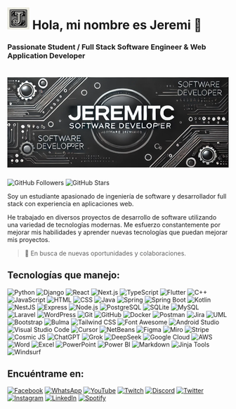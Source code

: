 # <img src="https://github.com/Jeremitc/Jeremitc/raw/main/Jeremi-Icon.jpg" alt="Jeremi Icon" width="50"/> Hola, mi nombre es Jeremi 👋
### Passionate Student / Full Stack Software Engineer & Web Application Developer

# <img src="https://github.com/Jeremitc/Jeremitc/raw/main/PlanillaJeremiTC.png" alt="Jeremi Icon" width="1000"/>

![GitHub Followers](https://img.shields.io/github/followers/jeremitc?style=social)
![GitHub Stars](https://img.shields.io/github/stars/jeremitc?style=social)

Soy un estudiante apasionado de ingeniería de software y desarrollador full stack con experiencia en aplicaciones web.

He trabajado en diversos proyectos de desarrollo de software utilizando una variedad de tecnologías modernas. Me esfuerzo constantemente por mejorar mis habilidades y aprender nuevas tecnologías que puedan mejorar mis proyectos.

> 🎯 En busca de nuevas oportunidades y colaboraciones.

## Tecnologías que manejo:

![Python](https://img.shields.io/badge/Python-3776AB?style=for-the-badge&logo=python&logoColor=white)
![Django](https://img.shields.io/badge/Django-092E20?style=for-the-badge&logo=django&logoColor=white)
![React](https://img.shields.io/badge/React-20232A?style=for-the-badge&logo=react&logoColor=61DAFB)
![Next.js](https://img.shields.io/badge/Next.js-000000?style=for-the-badge&logo=nextdotjs&logoColor=white)
![TypeScript](https://img.shields.io/badge/TypeScript-007ACC?style=for-the-badge&logo=typescript&logoColor=white)
![Flutter](https://img.shields.io/badge/Flutter-02569B?style=for-the-badge&logo=flutter&logoColor=white)
![C++](https://img.shields.io/badge/C++-00599C?style=for-the-badge&logo=cplusplus&logoColor=white)
![JavaScript](https://img.shields.io/badge/JavaScript-F7DF1E?style=for-the-badge&logo=javascript&logoColor=black)
![HTML](https://img.shields.io/badge/HTML5-E34F26?style=for-the-badge&logo=html5&logoColor=white)
![CSS](https://img.shields.io/badge/CSS3-1572B6?style=for-the-badge&logo=css3&logoColor=white)
![Java](https://img.shields.io/badge/Java-007396?style=for-the-badge&logo=java&logoColor=white)
![Spring](https://img.shields.io/badge/Spring-6DB33F?style=for-the-badge&logo=spring&logoColor=white)
![Spring Boot](https://img.shields.io/badge/Spring%20Boot-6DB33F?style=for-the-badge&logo=springboot&logoColor=white)
![Kotlin](https://img.shields.io/badge/Kotlin-0095D5?style=for-the-badge&logo=kotlin&logoColor=white)
![NestJS](https://img.shields.io/badge/NestJS-E0234E?style=for-the-badge&logo=nestjs&logoColor=white)
![Express](https://img.shields.io/badge/Express-000000?style=for-the-badge&logo=express&logoColor=white)
![Node.js](https://img.shields.io/badge/Node.js-339933?style=for-the-badge&logo=nodedotjs&logoColor=white)
![PostgreSQL](https://img.shields.io/badge/PostgreSQL-336791?style=for-the-badge&logo=postgresql&logoColor=white)
![SQLite](https://img.shields.io/badge/SQLite-003B57?style=for-the-badge&logo=sqlite&logoColor=white)
![MySQL](https://img.shields.io/badge/MySQL-4479A1?style=for-the-badge&logo=mysql&logoColor=white)
![Laravel](https://img.shields.io/badge/Laravel-FF2D20?style=for-the-badge&logo=laravel&logoColor=white)
![WordPress](https://img.shields.io/badge/WordPress-21759B?style=for-the-badge&logo=wordpress&logoColor=white)
![Git](https://img.shields.io/badge/Git-F05032?style=for-the-badge&logo=git&logoColor=white)
![GitHub](https://img.shields.io/badge/GitHub-181717?style=for-the-badge&logo=github&logoColor=white)
![Docker](https://img.shields.io/badge/Docker-2496ED?style=for-the-badge&logo=docker&logoColor=white)
![Postman](https://img.shields.io/badge/Postman-FF6C37?style=for-the-badge&logo=postman&logoColor=white)
![Jira](https://img.shields.io/badge/Jira-0052CC?style=for-the-badge&logo=jira&logoColor=white)
![UML](https://img.shields.io/badge/UML-02569B?style=for-the-badge&logo=uml&logoColor=white)
![Bootstrap](https://img.shields.io/badge/Bootstrap-7952B3?style=for-the-badge&logo=bootstrap&logoColor=white)
![Bulma](https://img.shields.io/badge/Bulma-00D1B2?style=for-the-badge&logo=bulma&logoColor=white)
![Tailwind CSS](https://img.shields.io/badge/Tailwind%20CSS-38B2AC?style=for-the-badge&logo=tailwindcss&logoColor=white)
![Font Awesome](https://img.shields.io/badge/Font%20Awesome-339AF0?style=for-the-badge&logo=fontawesome&logoColor=white)
![Android Studio](https://img.shields.io/badge/Android%20Studio-3DDC84?style=for-the-badge&logo=androidstudio&logoColor=white)
![Visual Studio Code](https://img.shields.io/badge/VS%20Code-007ACC?style=for-the-badge&logo=visualstudiocode&logoColor=white)
![Cursor](https://img.shields.io/badge/Cursor-FF6F61?style=for-the-badge&logo=cursor&logoColor=white)
![NetBeans](https://img.shields.io/badge/NetBeans-1B6AC6?style=for-the-badge&logo=apache-netbeans-ide&logoColor=white)
![Figma](https://img.shields.io/badge/Figma-F24E1E?style=for-the-badge&logo=figma&logoColor=white)
![Miro](https://img.shields.io/badge/Miro-FFC107?style=for-the-badge&logo=miro&logoColor=white)
![Stripe](https://img.shields.io/badge/Stripe-008CDD?style=for-the-badge&logo=stripe&logoColor=white)
![Cosmic JS](https://img.shields.io/badge/Cosmic%20JS-000000?style=for-the-badge&logo=cosmicjs&logoColor=white)
![ChatGPT](https://img.shields.io/badge/ChatGPT-74AA9C?style=for-the-badge&logo=openai&logoColor=white)
![Grok](https://img.shields.io/badge/Grok-00A3E0?style=for-the-badge&logo=xai&logoColor=white)
![DeepSeek](https://img.shields.io/badge/DeepSeek-4B0082?style=for-the-badge&logo=deepseek&logoColor=white)
![Google Cloud](https://img.shields.io/badge/Google%20Cloud-4285F4?style=for-the-badge&logo=googlecloud&logoColor=white)
![AWS](https://img.shields.io/badge/AWS-232F3E?style=for-the-badge&logo=amazonaws&logoColor=white)
![Word](https://img.shields.io/badge/Word-2B579A?style=for-the-badge&logo=microsoftword&logoColor=white)
![Excel](https://img.shields.io/badge/Excel-217346?style=for-the-badge&logo=microsoftexcel&logoColor=white)
![PowerPoint](https://img.shields.io/badge/PowerPoint-B7472A?style=for-the-badge&logo=microsoftpowerpoint&logoColor=white)
![Power BI](https://img.shields.io/badge/Power%20BI-F2C811?style=for-the-badge&logo=powerbi&logoColor=black)
![Markdown](https://img.shields.io/badge/Markdown-000000?style=for-the-badge&logo=markdown&logoColor=white)
![Jinja Tools](https://img.shields.io/badge/Jinja-000000?style=for-the-badge&logo=jinja&logoColor=white)
![Windsurf](https://img.shields.io/badge/Windsurf-00C4CC?style=for-the-badge&logo=windsurf&logoColor=white)


## Encuéntrame en:

[![Facebook](https://img.shields.io/badge/Facebook-Jeremi-1877F2?style=for-the-badge&logo=facebook&logoColor=white&labelColor=101010)](https://www.facebook.com/profile.php?id=100013103852822)
[![WhatsApp](https://img.shields.io/badge/WhatsApp-Contact_Me-25D366?style=for-the-badge&logo=whatsapp&logoColor=white&labelColor=101010)](https://wa.me/51919531275)
[![YouTube](https://img.shields.io/badge/YouTube-Jeremi_Channel-FF0000?style=for-the-badge&logo=youtube&logoColor=white&labelColor=101010)](https://youtube.com/@jeremichannel)
[![Twitch](https://img.shields.io/badge/Twitch-jeremi-9146FF?style=for-the-badge&logo=twitch&logoColor=white&labelColor=101010)](https://twitch.tv/jeremi)
[![Discord](https://img.shields.io/badge/Discord-jeremi-5865F2?style=for-the-badge&logo=discord&logoColor=white&labelColor=101010)](https://jeremi.com/discord)
[![Twitter](https://img.shields.io/badge/Twitter-@jeremi-1DA1F2?style=for-the-badge&logo=twitter&logoColor=white&labelColor=101010)](https://twitter.com/jeremi)
[![Instagram](https://img.shields.io/badge/Instagram-@jeremi-E4405F?style=for-the-badge&logo=instagram&logoColor=white&labelColor=101010)](https://instagram.com/jeremi)
[![LinkedIn](https://img.shields.io/badge/LinkedIn-Jeremi-0077B5?style=for-the-badge&logo=linkedin&logoColor=white&labelColor=101010)](https://www.linkelin.com)
[![Spotify](https://img.shields.io/badge/Spotify-Playlist-1DB954?style=for-the-badge&logo=spotify&logoColor=white&labelColor=101010)](https://open.spotify.com/playlist/5l6yOndoHDeMDuI0xLWcs7?si=c7c21b97e34240df)


